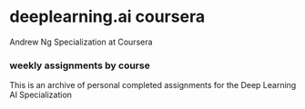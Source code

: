 # deeplearning.ai coursera
Andrew Ng Specialization at Coursera
### weekly assignments by course
This is an archive of personal completed assignments for the Deep Learning AI Specialization
